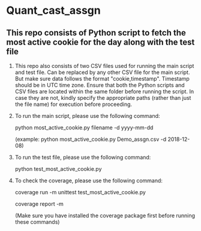 # Quant_cast_assgn

## This repo consists of Python script to fetch the most active cookie for the day along with the test file

1. This repo also consists of two CSV files used for running the main script and test file. Can be replaced by any other CSV file for the main script. But make sure data follows the format "cookie,timestamp". Timestamp should be in UTC time zone. Ensure that both the Python scripts and CSV files are located within the same folder before running the script. In case they are not, kindly specify the appropriate paths (rather than just the file name) for execution before proceeding.

2. To run the main script, please use the following command:

    python most_active_cookie.py filename -d yyyy-mm-dd

    (example: python most_active_cookie.py Demo_assgn.csv -d 2018-12-08)

4. To run the test file, please use the following command:
     
    python test_most_active_cookie.py

5. To check the coverage, please use the following command:

   coverage run -m unittest test_most_active_cookie.py

   coverage report -m

   (Make sure you have installed the coverage package first before running these commands)
